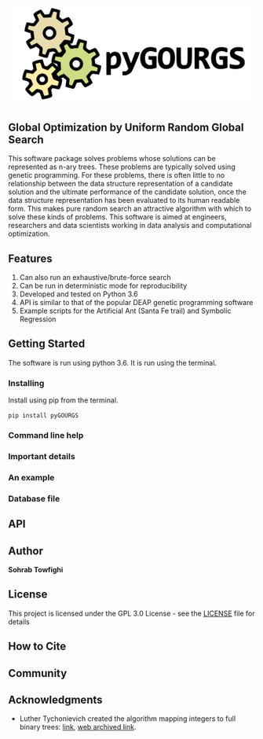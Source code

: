 ![Binoculars](image/pyGOURGS.svg)

## Global Optimization by Uniform Random Global Search

This software package solves problems whose solutions can be represented as 
n-ary trees. These problems are typically solved using genetic programming. 
For these problems, there is often little to no relationship between the data
structure representation of a candidate solution and the ultimate performance of 
the candidate solution, once the data structure representation has been 
evaluated to its human readable form. This makes pure random search an 
attractive algorithm with which to solve these kinds of problems. This software 
is aimed at engineers, researchers and data scientists working in data analysis 
and computational optimization.

## Features 

1. Can also run an exhaustive/brute-force search
2. Can be run in deterministic mode for reproducibility
3. Developed and tested on Python 3.6
4. API is similar to that of the popular DEAP genetic programming software
5. Example scripts for the Artificial Ant (Santa Fe trail) and Symbolic Regression

## Getting Started

The software is run using python 3.6. It is run using the terminal.


### Installing

Install using pip from the terminal.

```
pip install pyGOURGS
```

### Command line help

### Important details

### An example

### Database file

## API

## Author

**Sohrab Towfighi**

## License

This project is licensed under the GPL 3.0 License - see the [LICENSE](LICENSE) file for details

## How to Cite

## Community

## Acknowledgments

* Luther Tychonievich created the algorithm mapping integers to full binary trees: [link](https://www.cs.virginia.edu/luther/blog/posts/434.html), [web archived link](http://web.archive.org/web/20190908010319/https://www.cs.virginia.edu/luther/blog/posts/434.html).
